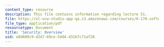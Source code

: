 ```yaml
---
content_type: resource
description: This file contains information regarding lecture 51.
file: https://ol-ocw-studio-app-qa.s3.amazonaws.com/courses/6-170-software-studio-spring-2013/e8d609c9d2d769ce5dd4d3167c71af28_MIT6_170S13_51-sec-ovrw.pdf
file_type: application/pdf
resourcetype: Document
title: 'Security: Overview'
uid: e8d609c9-d2d7-69ce-5dd4-d3167c71af28
---
```

